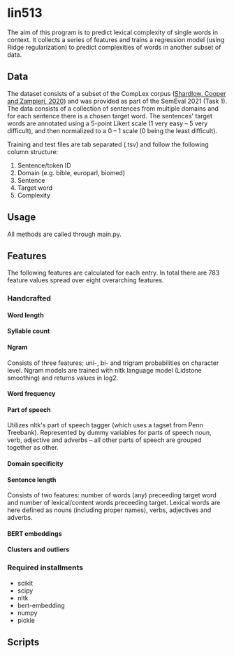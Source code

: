 # lin513

The aim of this program is to predict lexical complexity of single words in context. It collects a series of features and trains a regression model (using Ridge regularization) to predict complexities of words in another subset of data.

## Data
The dataset consists of a subset of the CompLex corpus ([Shardlow, Cooper and Zampieri, 2020](https://arxiv.org/pdf/2003.07008.pdf)) and was provided as part of the SemEval 2021 (Task 1). The data consists of a collection of sentences from multiple domains and for each sentence there is a chosen target word. The sentences' target words are annotated using a 5-point Likert scale (1 very easy – 5 very difficult), and then normalized to a 0 – 1 scale (0 being the least difficult). 

Training and test files are tab separated (.tsv) and follow the following column structure:
1. Sentence/token ID
2. Domain (e.g. bible, europarl, biomed)
3. Sentence
4. Target word
5. Complexity

## Usage

All methods are called through main.py. 

## Features

The following features are calculated for each entry. In total there are 783 feature values spread over eight overarching features. 

### Handcrafted

#### Word length

#### Syllable count

#### Ngram

Consists of three features; uni-, bi- and trigram probabilities on character level. Ngram models are trained with nltk language model (Lidstone smoothing) and returns values in log2.

#### Word frequency

#### Part of speech
Utilizes nltk's part of speech tagger (which uses a tagset from Penn Treebank). Represented by dummy variables for parts of speech noun, verb, adjective and adverbs – all other parts of speech are grouped together as other. 

#### Domain specificity

#### Sentence length
Consists of two features: number of words (any) preceeding target word and number of lexical/content words preceeding target. Lexical words are here defined as nouns (including proper names), verbs, adjectives and adverbs.

#### BERT embeddings

#### Clusters and outliers







### Required installments

- scikit 
- scipy 
- nltk 
- bert-embedding 
- numpy
- pickle



## Scripts

